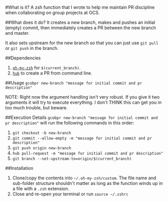 #What is it?
A zsh function that I wrote to help me maintain PR discipline when
collaborating on group projects at OCS.

##What does it do?
It creates a new branch, makes and pushes an initial (empty) commit, then immediately creates a PR between the new branch and master.

It also sets upstream for the new branch so that you can just use `git pull` or `git push` in the branch.

##Dependencies
1. [`oh-my-zsh`](https://github.com/robbyrussell/oh-my-zsh) for `$(current_branch)`.
2. [`hub`](https://hub.github.com/) to create a PR from command line.

##Usage
`gcobpr new-branch "message for initial commit and pr description"`

NOTE: Right now the argument handling isn't very robust. If you give it two arguments it will try to execute everything. I don't THINK this can get you in too much trouble, but beware.

##Execution Details
`gcobpr new-branch "message for initial commit and pr description"` will run the following commands in this order:

1. `git checkout -b new-branch`
1. `git commit --allow-empty -m "message for initial commit and pr description"`
1. `git push origin new-branch`
1. `hub pull-request -m "message for initial commit and pr description"`
1. `git branch --set-upstream-to=origin/$(current_branch)`

##Installation
1. Clone/copy the contents into `~/.oh-my-zsh/custom`. The file name and sub-folder structure shouldn't matter as long as the function winds up in a file with a `.zsh` extension.
2. Close and re-open your terminal or run `source ~/.zshrc`
